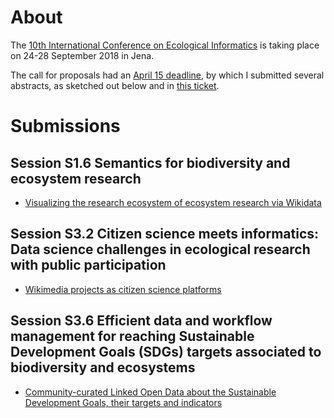 # About

The [10th International Conference on Ecological Informatics](http://icei2018.uni-jena.de/) is taking place on 24-28 September 2018 in Jena.

The call for proposals had an [April 15 deadline](http://icei2018.uni-jena.de/calls/), by which I submitted several abstracts, as sketched out below and in [this ticket](https://github.com/Daniel-Mietchen/events/issues/339).

# Submissions

## Session S1.6 Semantics for biodiversity and ecosystem research

* [Visualizing the research ecosystem of ecosystem research via Wikidata](ICEI2018-research-ecosystem.md)

## Session S3.2 Citizen science meets informatics: Data science challenges in ecological research with public participation

* [Wikimedia projects as citizen science platforms](ICEI2018-citizen-science.md)

## Session S3.6 Efficient data and workflow management for reaching Sustainable Development Goals (SDGs) targets associated to biodiversity and ecosystems

* [Community-curated Linked Open Data about the Sustainable Development Goals, their targets and indicators](ICEI2018-SDGs.md)

